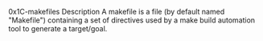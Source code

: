0x1C-makefiles
Description
A makefile is a file (by default named "Makefile") containing a set of directives used by a make build automation tool to generate a target/goal.
